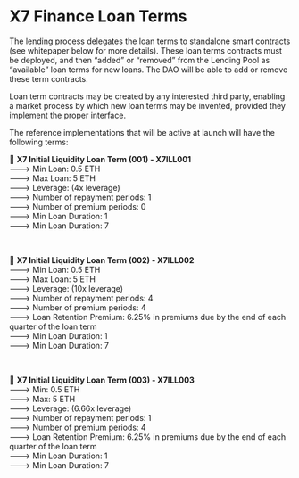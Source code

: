 # X7 Finance Loan Terms

The lending process delegates the loan terms to standalone smart contracts (see whitepaper below for more details). These loan terms contracts must be deployed, and then “added” or “removed” from the Lending Pool as “available” loan terms for new loans. The DAO will be able to add or remove these term contracts.

Loan term contracts may be created by any interested third party, enabling a market process by which new loan terms may be invented, provided they implement the proper interface.

The reference implementations that will be active at launch will have the following terms:

🌟 **X7 Initial Liquidity Loan Term (001) - X7ILL001**\
---> Min Loan: 0.5 ETH\
---> Max Loan: 5 ETH\
---> Leverage: (4x leverage)\
---> Number of repayment periods: 1\
---> Number of premium periods: 0\
---> Min Loan Duration: 1\
---> Min Loan Duration: 7

<br>

🌟 **X7 Initial Liquidity Loan Term (002) - X7ILL002**\
---> Min Loan: 0.5 ETH\
---> Max Loan: 5 ETH\
---> Leverage: (10x leverage)\
---> Number of repayment periods: 4\
---> Number of premium periods: 4\
---> Loan Retention Premium: 6.25% in premiums due by the end of each quarter of the loan term\
---> Min Loan Duration: 1\
---> Min Loan Duration: 7

<br>

🌟 **X7 Initial Liquidity Loan Term (003) - X7ILL003**\
---> Min: 0.5 ETH\
---> Max: 5 ETH\
---> Leverage: (6.66x leverage)\
---> Number of repayment periods: 1\
---> Number of premium periods: 4\
---> Loan Retention Premium: 6.25% in premiums due by the end of each quarter of the loan term\
---> Min Loan Duration: 1\
---> Min Loan Duration: 7
